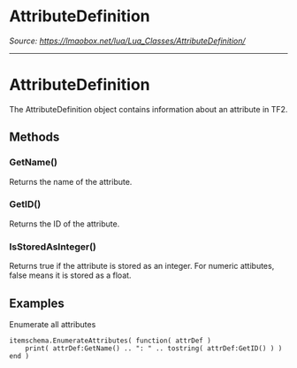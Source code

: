 # AttributeDefinition

*Source: https://lmaobox.net/lua/Lua_Classes/AttributeDefinition/*

---



# AttributeDefinition


The AttributeDefinition object contains information about an attribute in TF2.


## Methods


### GetName()


Returns the name of the attribute.


### GetID()


Returns the ID of the attribute.


### IsStoredAsInteger()


Returns true if the attribute is stored as an integer. For numeric attibutes, false means it is stored as a float.


## Examples


Enumerate all attributes
```
itemschema.EnumerateAttributes( function( attrDef )
    print( attrDef:GetName() .. ": " .. tostring( attrDef:GetID() ) )
end )

```



